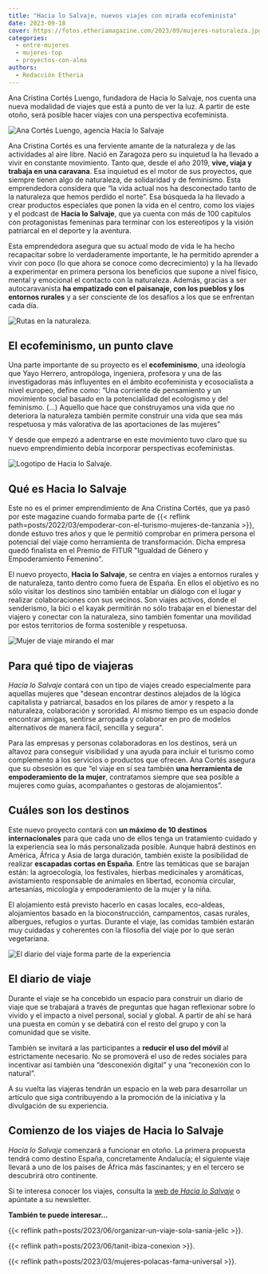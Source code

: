 ```yaml
---
title: "Hacia lo Salvaje, nuevos viajes con mirada ecofeminista"
date: 2023-09-18
cover: https://fotos.etheriamagazine.com/2023/09/mujeres-naturaleza.jpg
categories: 
  - entre-mujeres
  - mujeres-top
  - proyectos-con-alma
authors: 
  - Redacción Etheria
---
```


Ana Cristina Cortés Luengo, fundadora de Hacia lo Salvaje, nos cuenta una nueva 
modalidad de viajes que está a punto de ver la luz. A partir de este otoño, será posible 
hacer viajes con una perspectiva ecofeminista. 

![Ana Cortés Luengo, agencia Hacia lo Salvaje](https://fotos.etheriamagazine.com/2023/09/ana-cortes-agencia-viajes.jpg "Ana Cortés Luengo, fundadora de Hacia lo Salvaje.")

Ana Cristina Cortés es una ferviente amante de la naturaleza y de las actividades al 
aire libre. Nació en Zaragoza pero su inquietud la ha llevado a vivir en constante 
movimiento. Tanto que, desde el año 2019, **vive, viaja y trabaja en una caravana**. Esa 
inquietud es el motor de sus proyectos, que siempre tienen algo de naturaleza, de 
solidaridad y de feminismo. Esta emprendedora considera que “la vida actual nos ha 
desconectado tanto de la naturaleza que hemos perdido el norte”. Esa búsqueda la ha 
llevado a crear productos especiales que ponen la vida en el centro, como los viajes y 
el podcast de **Hacia lo Salvaje**, que ya cuenta con más de 100 capítulos con 
protagonistas femeninas para terminar con los estereotipos y la visión patriarcal en el 
deporte y la aventura. 

Esta emprendedora asegura que su actual modo de vida le ha hecho recapacitar sobre lo 
verdaderamente importante, le ha permitido aprender a vivir con poco (lo que ahora se 
conoce como decrecimiento) y la ha llevado a experimentar en primera persona los 
beneficios que supone a nivel físico, mental y emocional el contacto con la naturaleza. 
Además, gracias a ser autocaravanista **ha empatizado con el paisanaje, con los pueblos 
y los entornos rurales** y a ser consciente de los desafíos a los que se enfrentan cada 
día. 

![Rutas en la naturaleza.](https://fotos.etheriamagazine.com/2023/09/mujeres-naturaleza.jpg "Rutas en la naturaleza. © Kalen Emsley")

## El ecofeminismo, un punto clave

Una parte importante de su proyecto es el **ecofeminismo**, una ideología que Yayo 
Herrero, antropóloga, ingeniera, profesora y una de las investigadoras más influyentes 
en el ámbito ecofeminista y ecosocialista a nivel europeo, define como: “Una corriente 
de pensamiento y un movimiento social basado en la potencialidad del ecologismo y del 
feminismo. (...) Aquello que hace que construyamos una vida que no deteriora la 
naturaleza también permite construir una vida que sea más respetuosa y más valorativa de 
las aportaciones de las mujeres” 

Y desde que empezó a adentrarse en este movimiento tuvo claro que su nuevo 
emprendimiento debía incorporar perspectivas ecofeministas. 

![Logotipo de Hacia lo Salvaje.](https://fotos.etheriamagazine.com/2023/09/hacia-lo-salvaje.jpg "Logotipo de Hacia lo Salvaje.")

## Qué es Hacia lo Salvaje

Este no es el primer emprendimiento de Ana Cristina Cortés, que ya pasó por este 
magazine cuando formaba parte de {{< reflink 
path=posts/2022/03/empoderar-con-el-turismo-mujeres-de-tanzania >}}, donde estuvo tres 
años y que le permitió comprobar en primera persona el potencial del viaje como 
herramienta de transformación. Dicha empresa quedó finalista en el Premio de FITUR 
"Igualdad de Género y Empoderamiento Femenino". 

El nuevo proyecto, **Hacia lo Salvaje**, se centra en viajes a entornos rurales y de 
naturaleza, tanto dentro como fuera de España. En ellos el objetivo es no sólo visitar 
los destinos sino también entablar un diálogo con el lugar y realizar colaboraciones con 
sus vecinos. Son viajes activos, donde el senderismo, la bici o el kayak permitirán no 
sólo trabajar en el bienestar del viajero y conectar con la naturaleza, sino también 
fomentar una movilidad por estos territorios de forma sostenible y respetuosa. 

![Mujer de viaje mirando el mar](https://fotos.etheriamagazine.com/2023/09/mujeres-viaje-sola.jpg "Los viajes de Hacia lo Salvaje desean conectar con la naturaleza. © Cristina Gottardi")

## Para qué tipo de viajeras

_Hacia lo Salvaje_ contará con un tipo de viajes creado especialmente para aquellas 
mujeres que "desean encontrar destinos alejados de la lógica capitalista y patriarcal, 
basados en los pilares de amor y respeto a la naturaleza, colaboración y sororidad. Al 
mismo tiempo es un espacio donde encontrar amigas, sentirse arropada y colaborar en pro 
de modelos alternativos de manera fácil, sencilla y segura". 

Para las empresas y personas colaboradoras en los destinos, será un altavoz para 
conseguir visibilidad y una ayuda para incluir el turismo como complemento a los 
servicios o productos que ofrecen. Ana Cortés asegura que su obsesión es que “el viaje 
en sí sea también **una herramienta de empoderamiento de la mujer**, contratamos siempre 
que sea posible a mujeres como guías, acompañantes o gestoras de alojamientos”. 

## Cuáles son los destinos

Este nuevo proyecto contará con **un máximo de 10 destinos internacionales** para que 
cada uno de ellos tenga un tratamiento cuidado y la experiencia sea lo más personalizada 
posible. Aunque habrá destinos en América, África y Asia de larga duración, también 
existe la posibilidad de realizar **escapadas cortas en España**. Entre las temáticas 
que se barajan están: la agroecología, los festivales, hierbas medicinales y aromáticas, 
avistamiento responsable de animales en libertad, economía circular, artesanías, 
micología y empoderamiento de la mujer y la niña. 

El alojamiento está previsto hacerlo en casas locales, eco-aldeas, alojamientos basado 
en la bioconstrucción, campamentos, casas rurales, albergues, refugios o yurtas. Durante 
el viaje, las comidas también estarán muy cuidadas y coherentes con la filosofía del 
viaje por lo que serán vegetariana. 

![El diario del viaje forma parte de la experiencia](https://fotos.etheriamagazine.com/2023/09/diario-viaje.jpg "El diario del viaje forma parte de la experiencia. © Eugenia Ai")

## El diario de viaje

Durante el viaje se ha concebido un espacio para construir un diario de viaje que se 
trabajará a través de preguntas que hagan reflexionar sobre lo vivido y el impacto a 
nivel personal, social y global. A partir de ahí se hará una puesta en común y se 
debatirá con el resto del grupo y con la comunidad que se visite. 

También se invitará a las participantes a **reducir el uso del móvil** al estrictamente 
necesario. No se promoverá el uso de redes sociales para incentivar así también una 
“desconexión digital” y una “reconexión con lo natural”. 

A su vuelta las viajeras tendrán un espacio en la web para desarrollar un artículo que 
siga contribuyendo a la promoción de la iniciativa y la divulgación de su experiencia. 

## Comienzo de los viajes de Hacia lo Salvaje

_Hacia lo Salvaje_ comenzará a funcionar en otoño. La primera propuesta tendrá como 
destino España, concretamente Andalucía; el siguiente viaje llevará a uno de los países 
de África más fascinantes; y en el tercero se descubrirá otro continente. 

Si te interesa conocer los viajes, consulta la [web de _Hacia lo 
Salvaje_](https://hacialosalvaje.net/) o apúntate a su newsletter. 

**También te puede interesar...** 

{{< reflink path=posts/2023/06/organizar-un-viaje-sola-sania-jelic >}}. 

{{< reflink path=posts/2023/06/tanit-ibiza-conexion >}}. 

{{< reflink path=posts/2023/03/mujeres-polacas-fama-universal >}}.
